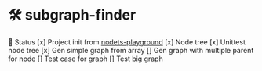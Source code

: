 # 🛠 subgraph-finder
🚢 Status
[x] Project init from [nodets-playground](https://github.com/vub/nodets-playground)
[x] Node tree
[x] Unittest node tree
[x] Gen simple graph from array
[] Gen graph with multiple parent for node 
[] Test case for graph
[] Test big graph